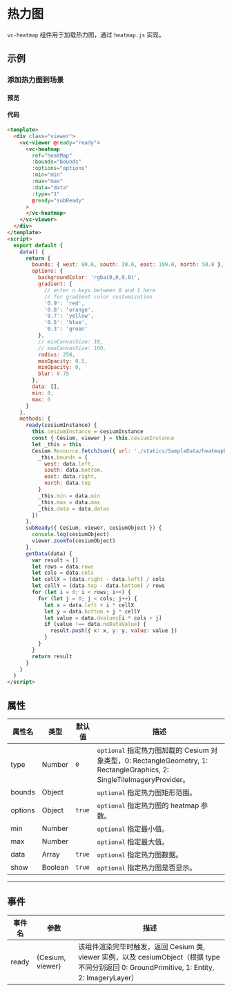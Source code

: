 # 热力图

`vc-heatmap` 组件用于加载热力图，通过 `heatmap.js` 实现。

## 示例

### 添加热力图到场景

#### 预览

<doc-preview>
  <template>
    <div class="viewer">
      <vc-viewer @ready="ready">
        <vc-heatmap
          ref="heatMap"
          :bounds="bounds"
          :options="options"
          :min="min"
          :max="max"
          :data="data"
          :type="1"
          @ready="subReady"
        >
        </vc-heatmap>
      </vc-viewer>
    </div>
  </template>
  <script>
    export default {
      data() {
        return {
          bounds: { west: 80.0, south: 30.0, east: 109.0, north: 50.0 },
          options: {
            backgroundColor: 'rgba(0,0,0,0)',
            gradient: {
              // enter n keys between 0 and 1 here
              // for gradient color customization
              '0.9': 'red',
              '0.8': 'orange',
              '0.7': 'yellow',
              '0.5': 'blue',
              '0.3': 'green'
            },
            // minCanvasSize: 10,
            // maxCanvasSize: 100,
            radius: 250,
            maxOpacity: 0.5,
            minOpacity: 0,
            blur: 0.75
          },
          data: [],
          min: 0,
          max: 0
        }
      },
      methods: {
        ready(cesiumInstance) {
          this.cesiumInstance = cesiumInstance
          const { Cesium, viewer } = this.cesiumInstance
          let _this = this
          Cesium.Resource.fetchJson({ url: './statics/SampleData/heatmapData/19042808_t.json' }).then((data) => {
            _this.bounds = {
              west: data.left,
              south: data.bottom,
              east: data.right,
              north: data.top
            }
            _this.min = data.min
            _this.max = data.max
            _this.data = data.datas
          })
        },
        subReady({ Cesium, viewer, cesiumObject }) {
          console.log(cesiumObject)
          viewer.zoomTo(cesiumObject)
        },
        getData(data) {
          var result = []
          let rows = data.rows
          let cols = data.cols
          let cellX = (data.right - data.left) / cols
          let cellY = (data.top - data.bottom) / rows
          for (let i = 0; i < rows; i++) {
            for (let j = 0; j < cols; j++) {
              let x = data.left + i * cellX
              let y = data.bottom + j * cellY
              let value = data.dvalues[i * cols + j]
              if (value !== data.noDataValue) {
                result.push({ x: x, y: y, value: value })
              }
            }
          }
          return result
        }
      }
    }
  </script>
</doc-preview>

#### 代码

```html
<template>
  <div class="viewer">
    <vc-viewer @ready="ready">
      <vc-heatmap
        ref="heatMap"
        :bounds="bounds"
        :options="options"
        :min="min"
        :max="max"
        :data="data"
        :type="1"
        @ready="subReady"
      >
      </vc-heatmap>
    </vc-viewer>
  </div>
</template>
<script>
  export default {
    data() {
      return {
        bounds: { west: 80.0, south: 30.0, east: 109.0, north: 50.0 },
        options: {
          backgroundColor: 'rgba(0,0,0,0)',
          gradient: {
            // enter n keys between 0 and 1 here
            // for gradient color customization
            '0.9': 'red',
            '0.8': 'orange',
            '0.7': 'yellow',
            '0.5': 'blue',
            '0.3': 'green'
          },
          // minCanvasSize: 10,
          // maxCanvasSize: 100,
          radius: 250,
          maxOpacity: 0.5,
          minOpacity: 0,
          blur: 0.75
        },
        data: [],
        min: 0,
        max: 0
      }
    },
    methods: {
      ready(cesiumInstance) {
        this.cesiumInstance = cesiumInstance
        const { Cesium, viewer } = this.cesiumInstance
        let _this = this
        Cesium.Resource.fetchJson({ url: './statics/SampleData/heatmapData/19042808_t.json' }).then((data) => {
          _this.bounds = {
            west: data.left,
            south: data.bottom,
            east: data.right,
            north: data.top
          }
          _this.min = data.min
          _this.max = data.max
          _this.data = data.datas
        })
      },
      subReady({ Cesium, viewer, cesiumObject }) {
        console.log(cesiumObject)
        viewer.zoomTo(cesiumObject)
      },
      getData(data) {
        var result = []
        let rows = data.rows
        let cols = data.cols
        let cellX = (data.right - data.left) / cols
        let cellY = (data.top - data.bottom) / rows
        for (let i = 0; i < rows; i++) {
          for (let j = 0; j < cols; j++) {
            let x = data.left + i * cellX
            let y = data.bottom + j * cellY
            let value = data.dvalues[i * cols + j]
            if (value !== data.noDataValue) {
              result.push({ x: x, y: y, value: value })
            }
          }
        }
        return result
      }
    }
  }
</script>
```

## 属性

| 属性名  | 类型    | 默认值 | 描述                                                                                                                    |
| ------- | ------- | ------ | ----------------------------------------------------------------------------------------------------------------------- |
| type    | Number  | `0`    | `optional` 指定热力图加载的 Cesium 对象类型，0: RectangleGeometry, 1: RectangleGraphics, 2: SingleTileImageryProvider。 |
| bounds  | Object  |        | `optional` 指定热力图矩形范围。                                                                                         |
| options | Object  | `true` | `optional` 指定热力图的 heatmap 参数。                                                                                  |
| min     | Number  |        | `optional` 指定最小值。                                                                                                 |
| max     | Number  |        | `optional` 指定最大值。                                                                                                 |
| data    | Array   | `true` | `optional` 指定热力图数据。                                                                                             |
| show    | Boolean | `true` | `optional` 指定热力图是否显示。                                                                                         |

---

## 事件

| 事件名 | 参数             | 描述                                                                                                                                          |
| ------ | ---------------- | --------------------------------------------------------------------------------------------------------------------------------------------- |
| ready  | {Cesium, viewer} | 该组件渲染完毕时触发，返回 Cesium 类, viewer 实例，以及 cesiumObject（根据 type 不同分别返回 0: GroundPrimitive, 1: Entity, 2: ImageryLayer） |

